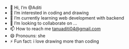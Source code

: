 - 👋 Hi, I’m @Aditi
- 👀 I’m interested in coding and drawing
- 🌱 I’m currently learning web development with backend
- 💞️ I’m looking to collaborate on ...
- 📫 How to reach me tanuaditi04@gmail.com
- 😄 Pronouns: she
- ⚡ Fun fact: i love drawing more than coding

<!---
Aditi181123/Aditi181123 is a ✨ special ✨ repository because its `README.md` (this file) appears on your GitHub profile.
You can click the Preview link to take a look at your changes.
--->
